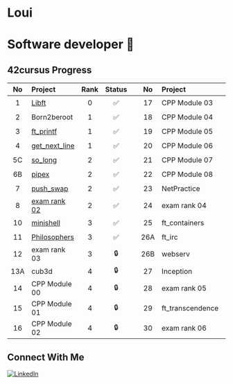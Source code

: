 # Loui
# Software developer 👋


## 42cursus Progress
| No  | Project                             | Rank | Status |   | No  | Project          | Rank | Status |
| :-: | :---------------------------------  |:--:  | :----: | - | :-: | :--------------- | :--: |:----:  |
| 1   | [Libft](https://github.com/loui-gh/libft)         |  0   |   ✅   |   | 17  | CPP Module 03    |  4   |  🔒    |
| 2   | Born2beroot								          |  1   |   ✅   |   | 18  | CPP Module 04    |  4   |  🔒    |
| 3   | [ft_printf](https://github.com/loui-gh/printf)  |  1   |   ✅   |   | 19  | CPP Module 05    |  4   |  🔒    |
| 4   | [get_next_line](https://github.com/loui-gh/get_next_line) 	  |  1   |   ✅   |   | 20  | CPP Module 06    |  4   |  🔒    |
| 5C  | [so_long](https://github.com/loui-gh/so_long)								              |  2	 |   ✅   |   | 21  | CPP Module 07    |  4   |  🔒    | 
| 6B  | [pipex](https://github.com/loui-gh/pipex)      							            |  2	 |   ✅   |   | 22  | CPP Module 08    |  4   |  🔒    |
| 7   | [push_swap](https://github.com/loui-gh/push-swap)	                          |  2	 |	 ✅   |   | 23  | NetPractice      |  4   |  🔒    |
| 8   | [exam rank 02](https://github.com/loui-gh/exam02/blob/main/README.md)							          |  2   |   ✅   |   | 24  | exam rank 04     |  4   |  🔒    |
| 10  | [minishell](https://github.com/loui-gh/42minishell)			 					            |  3	 |   ✅   |   | 25  | ft_containers    |  5   |  🔒    |
| 11  | [Philosophers](https://github.com/loui-gh/Philosophers)                        |  3   |   ✅   |   | 26A | ft_irc           |  5   |  🔒    |
| 12  | exam rank 03                        |  3   |   🔒   |   | 26B | webserv          |  5   |  🔒    |
| 13A | cub3d 	 	                          |  4   |   🔒   |   | 27  | Inception        |  5   |  🔒    |
| 14  | CPP Module 00                       |  4   |   🔒   |   | 28  | exam rank 05     |  5   |  🔒    |
| 15  | CPP Module 01                       |  4   |   🔒   |   | 29  | ft_transcendence |  6   |  🔒    |  
| 16  | CPP Module 02                       |  4   |   🔒   |   | 30  | exam rank 06     |  6   |  🔒    |
          

## Connect With Me
[![LinkedIn](https://img.shields.io/badge/-LinkedIn-0e76a8?style=flat-square&logo=linkedin&logoColor=white)](https://www.linkedin.com/in/louisa-flavel-dev/)


<!--
- 🔭 I’m currently working on ... passing Exam03
- 🌱 I’m currently learning ... C and Shell
- 💬 Ask me about ... the weather
- 📫 How to reach me: ...loflavel@students.42wolfsburg.de
- ⚡ Fun fact: ...I speak Spanish, German, French & English
-->
